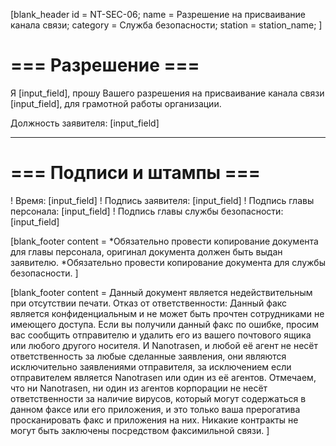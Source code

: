 [blank_header
id = NT-SEC-06;
name = Разрешение на присваивание канала связи;
category = Служба безопасности;
station = station_name;
]

# === Разрешение ===

Я [input_field], прошу Вашего разрешения на присваивание канала связи [input_field], для грамотной работы организации.
<br>

Должность заявителя: [input_field]

---

# === Подписи и штампы ===

! Время: [input_field]
! Подпись заявителя: [input_field]
! Подпись главы персонала: [input_field]
! Подпись главы службы безопасности: [input_field]

[blank_footer
content = *Обязательно провести копирование документа для главы персонала, оригинал документа должен быть выдан заявителю.
*Обязательно провести копирование документа для службы безопасности.
]

[blank_footer
content = Данный документ является недействительным при отсутствии печати.
Отказ от ответственности: Данный факс является конфиденциальным и не может быть прочтен сотрудниками не имеющего доступа. Если вы получили данный факс по ошибке, просим вас сообщить отправителю и удалить его из вашего почтового ящика или любого другого носителя. И Nanotrasen, и любой её агент не несёт ответственность за любые сделанные заявления, они являются исключительно заявлениями отправителя, за исключением если отправителем является Nanotrasen или один из её агентов. Отмечаем, что ни Nanotrasen, ни один из агентов корпорации не несёт ответственности за наличие вирусов, который могут содержаться в данном факсе или его приложения, и это только ваша прерогатива просканировать факс и приложения на них. Никакие контракты не могут быть заключены посредством факсимильной связи.
]
